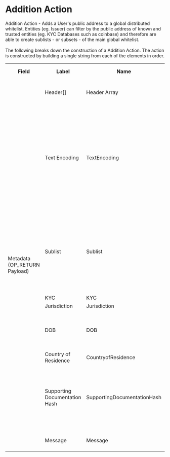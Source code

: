 
<html>
	<head>
		<link rel="stylesheet" href="css/style.css">
		<H1>Addition Action</H1>
		<p>
		Addition Action -  Adds a User's public address to a global distributed whitelist. Entities (eg. Issuer) can filter by the public address of known and trusted entities (eg. KYC Databases such as coinbase) and therefore are able to create sublists - or subsets - of the main global whitelist. <br><br>
		The following breaks down the construction of a Addition Action. The action is constructed by building a single string from each of the elements in order.
		</p>
	</head>
	<div class="ritz grid-container" dir="ltr">
		<body>
			<table class="waffle" cellspacing="0" cellpadding="0" table-layout=fixed width=100%>
				 <tr style='height:19px;'>
				    <th style="width:6%" class="s0">Field</th>
				   	<th style="width:9%" class="s1">Label</th>
				    <th style="width:9%" class="s1">Name</th>
				    <th style="width:2%" class="s1">Bytes</th>
				    <th style="width:29%" class="s1">Example Values</th>
				    <th style="width:26%" class="s1">Comments</th>
				    <th style="width:5%" class="s1">Data Type</th>
				    <th style="width:14%" class="s2">Amendment Restrictions</th>
				</tr>
				<tr>
					<td class="s5" rowspan="9">Metadata (OP_RETURN Payload)</td>
			    	<td class="r6">Header[]</td>
			    	<td class="r6">Header Array</td>
			    	<td class="r6">-</td>
			    	<td class="r6">-</td>
			    	<td class="r6">Common header data for all messages</td>
			    	<td class="r6">Header</td>
			    	<td class="r7"></td>
			    </tr>
					<tr>
			    	<td class="r10">Text Encoding</td>
			    	<td class="r10">TextEncoding</td>
			    	<td class="r10">1</td>
			    	<td class="r10" style="word-break:break-all">0</td>
			    	<td class="r10"> 0 = ASCII, 1 = UTF-8, 2 = UTF-16, 3 = Unicode.  Encoding applies to all 'text' data types. All 'string' types will always be encoded with ASCII.  Where string is selected, all fields will be ASCII.</td>
			    	<td class="r10">uint8</td>
			    	<td class="r11">Can be changed by Issuer or Operator at their discretion.</td>
				</tr>				<tr>
			    	<td class="r10">Sublist</td>
			    	<td class="r10">Sublist</td>
			    	<td class="r10">4</td>
			    	<td class="r10" style="word-break:break-all"></td>
			    	<td class="r10">Null value = Global KYC compliance. eg. Organizations can define their own pseudo-anonymous and publicly available membership lists.</td>
			    	<td class="r10">string</td>
			    	<td class="r11"></td>
				</tr>				<tr>
			    	<td class="r10">KYC</td>
			    	<td class="r10">KYC</td>
			    	<td class="r10">1</td>
			    	<td class="r10" style="word-break:break-all">Y</td>
			    	<td class="r10">Y/N</td>
			    	<td class="r10">string</td>
			    	<td class="r11"></td>
				</tr>				<tr>
			    	<td class="r10">Jurisdiction</td>
			    	<td class="r10">Jurisdiction</td>
			    	<td class="r10">5</td>
			    	<td class="r10" style="word-break:break-all">AUS</td>
			    	<td class="r10"></td>
			    	<td class="r10">string</td>
			    	<td class="r11"></td>
				</tr>				<tr>
			    	<td class="r10">DOB</td>
			    	<td class="r10">DOB</td>
			    	<td class="r10">8</td>
			    	<td class="r10" style="word-break:break-all">Tue Jun 02 1987 17:00:00 GMT+1000 (AEST)</td>
			    	<td class="r10">Date of Birth : DD/MM/YYYY</td>
			    	<td class="r10">time</td>
			    	<td class="r11"></td>
				</tr>				<tr>
			    	<td class="r10">Country of Residence</td>
			    	<td class="r10">CountryofResidence</td>
			    	<td class="r10">3</td>
			    	<td class="r10" style="word-break:break-all">AUS</td>
			    	<td class="r10"></td>
			    	<td class="r10">string</td>
			    	<td class="r11"></td>
				</tr>				<tr>
			    	<td class="r10">Supporting Documentation Hash</td>
			    	<td class="r10">SupportingDocumentationHash</td>
			    	<td class="r10">32</td>
			    	<td class="r10" style="word-break:break-all">98ea6e4f216f2fb4b69fff9b3a44842c38686ca685f3f55dc48c5d3fb1107be4</td>
			    	<td class="r10"></td>
			    	<td class="r10">sha256</td>
			    	<td class="r11"></td>
				</tr>				<tr>
			    	<td class="r10">Message</td>
			    	<td class="r10">Message</td>
			    	<td class="r10">0</td>
			    	<td class="r10" style="word-break:break-all">username</td>
			    	<td class="r10">Length 0-65,535 bytes. Note</td>
			    	<td class="r10">nvarchar16</td>
			    	<td class="r11"></td>
				</tr>
			</table>
		</body>
	</div>
</html>